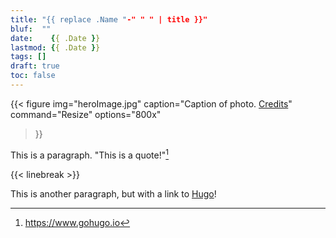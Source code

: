 ```yaml
---
title: "{{ replace .Name "-" " " | title }}"
bluf:  ""
date:    {{ .Date }}
lastmod: {{ .Date }}
tags: []
draft: true
toc: false
---
```


{{< figure
img="heroImage.jpg"
caption="Caption of photo. [Credits](https://gohugo.io)"
command="Resize"
options="800x"
>}}

This is a paragraph. "This is a quote!"[^1]

{{< linebreak >}}

This is another paragraph, but with a link to [Hugo][hugo]!

[^1]: https://www.gohugo.io

[hugo]: https://www.gohugo.io
